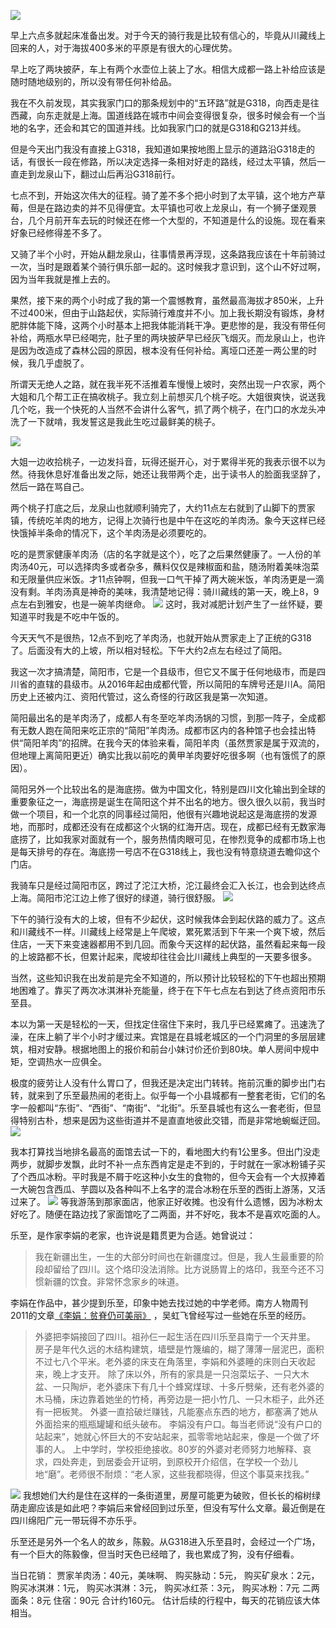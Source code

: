 

![](https://ridemypic.oss-cn-chengdu.aliyuncs.com/rideimg/0602.png)


早上六点多就起床准备出发。对于今天的骑行我是比较有信心的，毕竟从川藏线上回来的人，对于海拔400多米的平原是有很大的心理优势。


早上吃了两块披萨，车上有两个水壶位上装上了水。相信大成都一路上补给应该是随时随地级别的，所以没有带任何补给品。


我在不久前发现，其实我家门口的那条规划中的“五环路”就是G318，向西走是往西藏，向东走就是上海。国道线路在城市中间会变得很复杂，很多时候会有一个当地的名字，还会和其它的国道并线。比如我家门口的就是G318和G213并线。


但是今天出门我没有直接上G318，我知道如果按地图上显示的道路沿G318走的话，有很长一段在修路，所以决定选择一条相对好走的路线，经过太平镇，然后一直走到龙泉山下，翻过山后再沿G318前行。


七点不到，开始这次伟大的征程。骑了差不多个把小时到了太平镇，这个地方产草莓，但是在路边卖的并不见得便宜。太平镇也可收上龙泉山，有一个狮子堡观景台，几个月前开车去玩的时候还在修一个大型的，不知道是什么的设施。现在看来好象已经修得差不多了。


又骑了半个小时，开始从翻龙泉山，往事情景再浮现，这条路我应该在十年前骑过一次，当时是跟着某个骑行俱乐部一起的。这时候我才意识到，这个山不好过啊，因为当年我就是推上去的。


果然，接下来的两个小时成了我的第一个震憾教育，虽然最高海拔才850米，上升不过400米，但由于山路起伏，实际骑行难度并不小。加上我长期没有锻炼，身材肥胖体能下降，这两个小时基本上把我体能消耗干净。更悲惨的是，我没有带任何补给，两瓶水早已经喝完，肚子里的两块披萨早已经灰飞烟灭。而龙泉山上，也许是因为改造成了森林公园的原因，根本没有任何补给。离垭口还差一两公里的时候，我几乎虚脱了。


所谓天无绝人之路，就在我半死不活推着车慢慢上坡时，突然出现一户农家，两个大姐和几个帮工正在搞收桃子。我立刻上前想买几个桃子吃。大姐很爽快，说送我几个吃，我一个快死的人当然不会讲什么客气，抓了两个桃子，在门口的水龙头冲洗了一下就啃，我发誓这是我此生吃过最鲜美的桃子。


![](https://ridemypic.oss-cn-chengdu.aliyuncs.com/rideimg/IMG_20210602_095648.jpg)


大姐一边收拾桃子，一边发抖音，玩得还挻开心，对于累得半死的我表示很不以为然。待我休息好准备出发之际，她还让我带两个走，出于读书人的脸面我坚辞了，然后一路在骂自己。


两个桃子打底之后，龙泉山也就顺利骑完了，大约11点左右就到了山脚下的贾家镇，传统吃羊肉的地方，记得上次骑行也是中午在这吃的羊肉汤。象今天这样已经快饿掉半条命的情况下，这个羊肉汤是必须要吃的。

吃的是贾家健康羊肉汤（店的名字就是这个），吃了之后果然健康了。一人份的羊肉汤40元，可以选择肉多或者杂多，蘸料仅仅是辣椒面和盐，随汤附着美味泡菜和无限量供应米饭。才11点钟啊，但我一口气干掉了两大碗米饭，羊肉汤更是一滴没有剩。羊肉汤真是神奇的美味，我清楚地记得：骑川藏线的第一天，晚上8，9点左右到雅安，也是一碗羊肉继命。
![](https://ridemypic.oss-cn-chengdu.aliyuncs.com/rideimg/mmexport1623651390400.jpg)
这时，我对减肥计划产生了一丝怀疑，要知道平时我是不吃中午饭的。


今天天气不是很热，12点不到吃了羊肉汤，也就开始从贾家走上了正统的G318了。后面没有大的上坡，所以相对轻松。下午大约2点左右经过了简阳。


我这一次才搞清楚，简阳市，它是一个县级市，但它又不属于任何地级市，而是四川省的直辖的县级市。从2016年起由成都代管，所以简阳的车牌号还是川A。简阳历史上还被内江、资阳代管过，这么奇怪的行政区我是第一次知道。


简阳最出名的是羊肉汤了，成都人有冬至吃羊肉汤锅的习惯，到那一阵子，全成都有无数人跑在简阳来吃正宗的“简阳”羊肉汤。成都市区内的各种馆子也会挂出特供“简阳羊肉”的招牌。在我今天的体验来看，简阳羊肉（虽然贾家是属于双流的，但地理上离简阳更近）确实比我以前吃的黄甲羊肉要好吃很多啊（也有饿慌了的原因）。


简阳另外一个比较出名的是海底捞。做为中国文化，特别是四川文化输出到全球的重要象征之一，海底捞是诞生在简阳这个并不出名的地方。很久很久以前，我当时做一个项目，和一个北京的同事经过简阳，他很有兴趣地说起这是海底捞的发源地，而那时，成都还没有在成都这个火锅的红海开店。现在，成都已经有无数家海底捞了，比如我家对面就有一个，服务热情肉眼可见，在惨烈竞争的成都市场上也是每天排号的存在。海底捞一号店不在G318线上，我也没有特意绕道去瞻仰这个门店。


我骑车只是经过简阳市区，跨过了沱江大桥，沱江最终会汇入长江，也会到达终点上海。简阳市沱江边上修了很好的绿道，骑行很舒服。
![](https://ridemypic.oss-cn-chengdu.aliyuncs.com/rideimg/IMG_20210602_134937.jpg)


下午的骑行没有大的上坡，但有不少起伏，这时候我体会到起伏路的威力了。这点和川藏线不一样。川藏线上经常是上午爬坡，累死累活到下午来一个爽下坡，然后住店，一天下来变速器都用不到几回。而象今天这样的起伏路，虽然看起来每一段的上坡路都不长，但累计起来，爬坡却往往会比川藏线上典型的一天要多很多。


当然，这些知识我在出发前是完全不知道的，所以预计比较轻松的下午也超出预期地困难了。靠买了两次冰淇淋补充能量，终于在下午七点左右到达了终点资阳市乐至县。


本以为第一天是轻松的一天，但找定住宿住下来时，我几乎已经累瘫了。迅速洗了澡，在床上躺了半个小时才缓过来。宾馆是在县城老城区的一个门洞里的多层层建筑，相对安静。根据地图上的报价和前台小妹讨价还价到80块。单人房间中规中矩，空调热水一应俱全。


极度的疲劳让人没有什么胃口了，但我还是决定出门转转。拖前沉重的脚步出门右转，就来到了乐至最热闹的老街上。似乎每一个小县城都有一整套老街，它们的名字一般都叫“东街”、“西街”、“南街”、“北街”。乐至县城也有这么一套老街，但显得特别古朴，想来是因为这些街道并不是直直地彼此交错，而是非常地蜿蜒迂回。
![](https://ridemypic.oss-cn-chengdu.aliyuncs.com/rideimg/lezimap.png)


我本打算找当地排名最高的面馆去试一下的，看地图大约有1公里多。但出门没走两步，就脚步发飘，此时不补一点东西肯定是走不到的，于时就在一家冰粉铺子买了个西瓜冰粉。平时我是不屑于吃这种小女生的食物的，但今天会有一个大叔捧着一大碗包含西瓜、芋圆以及各种叫不上名字的混合冰粉在乐至的西街上游荡，又活过来了。
![](https://ridemypic.oss-cn-chengdu.aliyuncs.com/rideimg/IMG_20210602_200339.jpg)
等我游荡到那家面店，他家正好收摊。也没有什么遗憾，因为冰粉太好吃了。随便在路边找了家面馆吃了二两面，并不好吃，我本不是喜欢吃面的人。


乐至，是作家李娟的老家，也许说是籍贯更为合适。她曾说过：
> 我在新疆出生，一生的大部分时间也在新疆度过。但是，我人生最重要的阶段却留给了四川。这个烙印没法消除。比方说肠胃上的烙印，我至今还不习惯新疆的饮食。非常怀念家乡的味道。
> 


李娟在作品中，甚少提到乐至，印象中她去找过她的中学老师。南方人物周刊2011的文章[《李娟：贫脊仍可美丽》](https://www.sohu.com/a/279662336_99934255)
，吴虹飞曾经写过一些她在乐至的经历。
> 外婆把李娟接回了四川。祖孙仨一起生活在四川乐至县南亍一个天井里。
> 房子是年代久远的木结构建筑，墙壁是竹篾编的，糊了薄薄一层泥巴，面积不过七八个平米。老外婆的床支在角落里，李娟和外婆睡的床则白天收起来，晚上才支开。
> 除了床以外，所有的家具是一只泡菜坛子、一只大木盆、一只陶炉，老外婆床下有几十个蜂窝煤球、十多斤劈柴，还有老外婆的木马桶，床边靠着她坐的竹椅，再旁边是一把小竹几、一只木柜子，此外还有一把板凳。
> 外婆一直拾破烂赚钱，凡能塞点东西的地方，都塞满了她从外面拾来的瓶瓶罐罐和纸头破布。
> 李娟没有户口。每当老师说“没有户口的站起来”，她就心怀巨大的不安站起来，孤零零地站起来，像是一个做了坏事的人。
> 上中学时，学校拒绝接收。80岁的外婆对老师努力地解释、哀求，四处奔走，到居委会开证明，到原校开介绍信，在学校一个劲儿地“磨”。老师很不耐烦：“老人家，这些我都晓得，但这个事莫来找我。”

![](https://ridemypic.oss-cn-chengdu.aliyuncs.com/rideimg/IMG_20210603_082416.jpg)
我想她们大约是住在这样的一条街道里，房屋可能更为破败，但长长的榕树绿荫走廊应该是如此吧？李娟后来曾经回到过乐至，但没有写什么文章。最近倒是在四川绵阳广元一带玩得不亦乐乎。


乐至还是另外一个名人的故乡，陈毅。从G318进入乐至县时，会经过一个广场，有一个巨大的陈毅像，但当时天色已经暗了，我也累成了狗，没有仔细看。


当日花销：
贾家羊肉汤：40元，美味啊、
购买脉动：5元，
购买矿泉水：2元，
购买冰淇淋：1元，
购买冰淇淋：3元，
购买冰红茶：3元，
购买冰粉：7元
二两面条：8元
住宿：90元
合计约160元。
估计后续的行程中，每天的花销应该大体相当。

